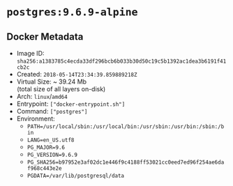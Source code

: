 # `postgres:9.6.9-alpine`

## Docker Metadata

- Image ID: `sha256:a1383785c4ecda33df296bcb6b033b30d50c19c5b1392ac1dea3b6191f41cb2c`
- Created: `2018-05-14T23:34:39.859889218Z`
- Virtual Size: ~ 39.24 Mb  
  (total size of all layers on-disk)
- Arch: `linux`/`amd64`
- Entrypoint: `["docker-entrypoint.sh"]`
- Command: `["postgres"]`
- Environment:
  - `PATH=/usr/local/sbin:/usr/local/bin:/usr/sbin:/usr/bin:/sbin:/bin`
  - `LANG=en_US.utf8`
  - `PG_MAJOR=9.6`
  - `PG_VERSION=9.6.9`
  - `PG_SHA256=b97952e3af02dc1e446f9c4188ff53021cc0eed7ed96f254ae6daf968c443e2e`
  - `PGDATA=/var/lib/postgresql/data`
